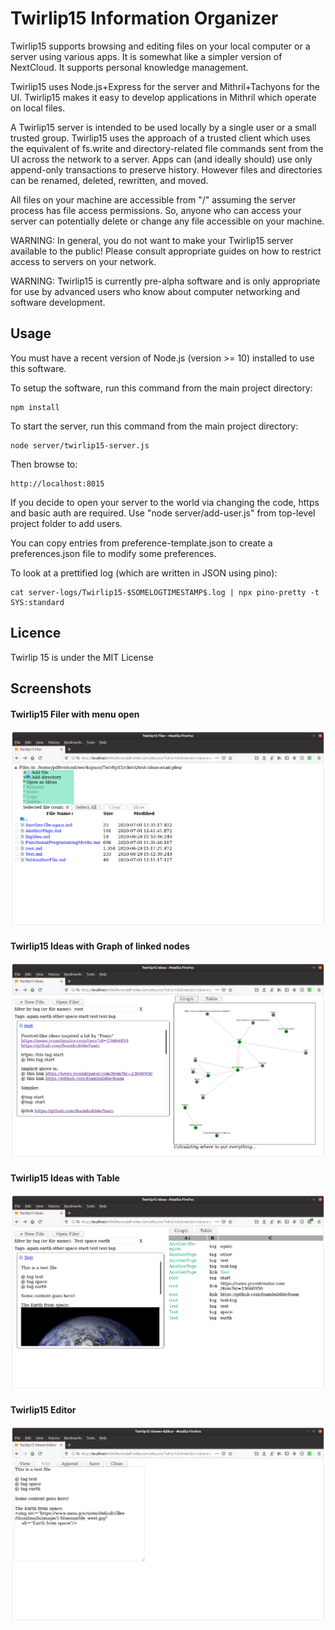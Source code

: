 # Twirlip15 Information Organizer

Twirlip15 supports browsing and editing files on your local computer or a server using various apps. It is somewhat like a simpler version of NextCloud. It supports personal knowledge management.

Twirlip15 uses Node.js+Express for the server and Mithril+Tachyons for the UI. Twirlip15 makes it easy to develop applications in Mithril which operate on local files. 

A Twirlip15 server is intended to be used locally by a single user or a small trusted group. 
Twirlip15 uses the approach of a trusted client which uses the equivalent of fs.write and directory-related file commands sent from the UI across the network to a server. 
Apps can (and ideally should) use only append-only transactions to preserve history.
However files and directories can be renamed, deleted, rewritten, and moved.

All files on your machine are accessible from "/" assuming the server process has file access permissions.
So, anyone who can access your server can potentially delete or change any file accessible on your machine.

WARNING: In general, you do not want to make your Twirlip15 server available to the public! Please consult appropriate guides on how to restrict access to servers on your network.

WARNING: Twirlip15 is currently pre-alpha software and is only appropriate for use by advanced users who know about computer networking and software development.

## Usage

You must have a recent version of Node.js (version >= 10) installed to use this software.

To setup the software, run this command from the main project directory:

    npm install

To start the server, run this command from the main project directory:

    node server/twirlip15-server.js

Then browse to:

    http://localhost:8015

If you decide to open your server to the world via changing the code, https and basic auth are required. Use "node server/add-user.js" from top-level project folder to add users.

You can copy entries from preference-template.json to create a preferences.json file to modify some preferences.

To look at a prettified log (which are written in JSON using pino):

    cat server-logs/Twirlip15-$SOMELOGTIMESTAMP$.log | npx pino-pretty -t SYS:standard

## Licence 

Twirlip 15 is under the MIT License

## Screenshots

#### Twirlip15 Filer with menu open
![Twirlip15 Filer](./screenshots/Twirlip15-Filer-Screenshot-2020-07-01.png)

#### Twirlip15 Ideas with Graph of linked nodes
![Twirlip15 Ideas Graph](./screenshots/Twirlip15-Ideas-Graph-Screenshot-2020-07-01.png)

#### Twirlip15 Ideas with Table
![Twirlirp15 Ideas Table ](./screenshots/Twirlip15-Ideas-Table-Screenshot-2020-07-01.png)

#### Twirlip15 Editor
![Twirlip15 Editor](./screenshots/Twirlip15-Editor-Screenshot-2020-07-01.png)
